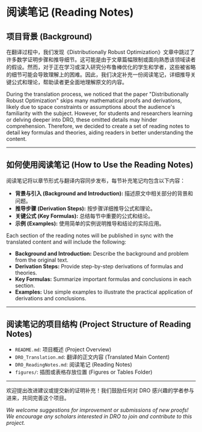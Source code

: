 # 阅读笔记 (Reading Notes)

## 项目背景 (Background)

在翻译过程中，我们发现《Distributionally Robust Optimization》文章中跳过了许多数学证明步骤和推导细节。这可能是由于文章篇幅限制或面向熟悉该领域读者的假设。然而，对于正在学习或深入研究分布鲁棒优化的学生和学者，这些被省略的细节可能会导致理解上的困难。因此，我们决定补充一份阅读笔记，详细推导关键公式和理论，帮助读者更全面地理解原文的内容。

During the translation process, we noticed that the paper "Distributionally Robust Optimization" skips many mathematical proofs and derivations, likely due to space constraints or assumptions about the audience's familiarity with the subject. However, for students and researchers learning or delving deeper into DRO, these omitted details may hinder comprehension. Therefore, we decided to create a set of reading notes to detail key formulas and theories, aiding readers in better understanding the content.

---
## 如何使用阅读笔记 (How to Use the Reading Notes)

阅读笔记将以章节形式与翻译内容同步发布，每节补充笔记均包含以下内容：

- **背景与引入 (Background and Introduction):** 描述原文中相关部分的背景和问题。
- **推导步骤 (Derivation Steps):** 按步骤详细推导公式和理论。
- **关键公式 (Key Formulas):** 总结每节中重要的公式和结论。
- **示例 (Examples):** 使用简单的实例说明推导和结论的实际应用。

Each section of the reading notes will be published in sync with the translated content and will include the following:

- **Background and Introduction:** Describe the background and problem from the original text.
- **Derivation Steps:** Provide step-by-step derivations of formulas and theories.
- **Key Formulas:** Summarize important formulas and conclusions in each section.
- **Examples:** Use simple examples to illustrate the practical application of derivations and conclusions.

---

## 阅读笔记的项目结构 (Project Structure of Reading Notes)

- `README.md`: 项目概述 (Project Overview)
- `DRO_Translation.md`: 翻译的正文内容 (Translated Main Content)
- `DRO_ReadingNotes.md`: 阅读笔记 (Reading Notes)
- `figures/`: 插图或表格存放位置 (Figures or Tables Folder)

---

欢迎提出改进建议或提交新的证明补充！我们鼓励任何对 DRO 感兴趣的学者参与进来，共同完善这个项目。

*We welcome suggestions for improvement or submissions of new proofs! We encourage any scholars interested in DRO to join and contribute to this project.*
